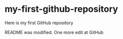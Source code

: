 # my-first-github-repository
Here is my first GitHub repository

README was modified. One more edit at GitHub
